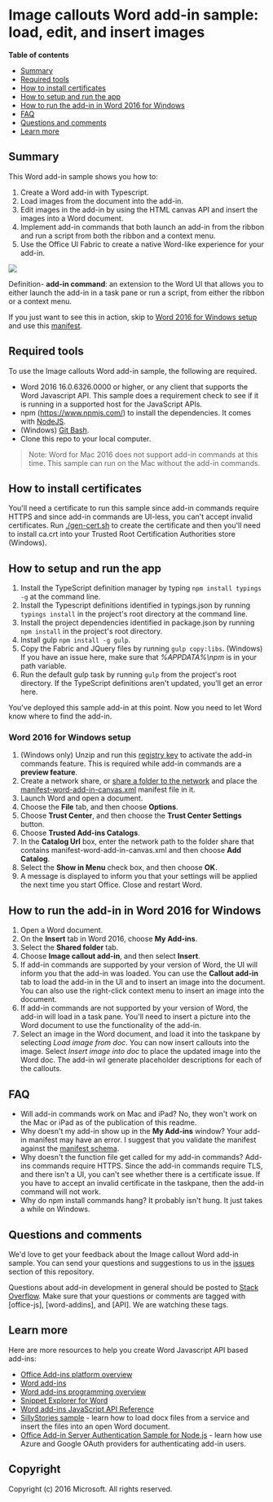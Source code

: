 # Image callouts Word add-in sample: load, edit, and insert images

**Table of contents**

* [Summary](#summary)
* [Required tools](#required-tools)
* [How to install certificates](#how-to-install-certificates)
* [How to setup and run the app](#how-to-setup-and-run-the-app)
* [How to run the add-in in Word 2016 for Windows](#how-to-run-the-add-in-in-Word-2016-for-Windows)
* [FAQ](#faq)
* [Questions and comments](#questions-and-comments)
* [Learn more](#learn-more)


## Summary

This Word add-in sample shows you how to:

1. Create a Word add-in with Typescript.
2. Load images from the document into the add-in.
3. Edit images in the add-in by using the HTML canvas API and insert the images into a Word document.
4. Implement add-in commands that both launch an add-in from the ribbon and run a script from both the ribbon and a context menu.
5. Use the Office UI Fabric to create a native Word-like experience for your add-in.

![](/readme-images/Word-Add-in-TypeScript-Canvas.gif)

Definition- **add-in command**: an extension to the Word UI that allows you to either launch the add-in in a task pane or run a script, from either the ribbon or a context menu.

If you just want to see this in action, skip to [Word 2016 for Windows setup](#word-2016-for-windows-setup) and use this [manifest](https://github.com/OfficeDev/Word-Add-in-TypeScript-Canvas/blob/deploy2Azure/manifest-word-add-in-canvas.xml).

## Required tools

To use the Image callouts Word add-in sample, the following are required.

* Word 2016 16.0.6326.0000 or higher, or any client that supports the Word Javascript API. This sample does a requirement check to see if it is running in a supported host for the JavaScript APIs.
* npm (https://www.npmjs.com/) to install the dependencies. It comes with [NodeJS](https://nodejs.org/en/).
* (Windows) [Git Bash](http://www.git-scm.com/downloads).
* Clone this repo to your local computer.

> Note: Word for Mac 2016 does not support add-in commands at this time. This sample can run on the Mac without the add-in commands.

## How to install certificates

You'll need a certificate to run this sample since add-in commands require HTTPS and since add-in commands are UI-less, you can't accept invalid certificates. Run [./gen-cert.sh](#gen-cert.sh) to create the certificate and then you'll need to install ca.crt into your Trusted Root Certification Authorities store (Windows).

## How to setup and run the app

1. Install the TypeScript definition manager by typing ```npm install typings -g``` at the command line.
2. Install the Typescript definitions identified in typings.json by running ```typings install``` in the project's root directory at the command line.
3. Install the project dependencies identified in package.json by running ```npm install``` in the project's root directory.
4. Install gulp ```npm install -g gulp```.
5. Copy the Fabric and JQuery files by running ```gulp copy:libs```. (Windows) If you have an issue here, make sure that *%APPDATA%\npm* is in your path variable.
6. Run the default gulp task by running ```gulp``` from the project's root directory. If the TypeScript definitions aren't updated, you'll get an error here.

You've deployed this sample add-in at this point. Now you need to let Word know where to find the add-in.

### Word 2016 for Windows setup

1. (Windows only) Unzip and run this [registry key](https://github.com/OfficeDev/Office-Add-in-Commands-Samples/tree/master/Tools/AddInCommandsUndark) to activate the add-in commands feature. This is required while add-in commands are a **preview feature**.
2. Create a network share, or [share a folder to the network](https://technet.microsoft.com/en-us/library/cc770880.aspx) and place the [manifest-word-add-in-canvas.xml](manifest-word-add-in-canvas.xml) manifest file in it.
3. Launch Word and open a document.
4. Choose the **File** tab, and then choose **Options**.
5. Choose **Trust Center**, and then choose the **Trust Center Settings** button.
6. Choose **Trusted Add-ins Catalogs**.
7. In the **Catalog Url** box, enter the network path to the folder share that contains manifest-word-add-in-canvas.xml and then choose **Add Catalog**.
8. Select the **Show in Menu** check box, and then choose **OK**.
9. A message is displayed to inform you that your settings will be applied the next time you start Office. Close and restart Word.

## How to run the add-in in Word 2016 for Windows

1. Open a Word document.
2. On the **Insert** tab in Word 2016, choose **My Add-ins**.
3. Select the **Shared folder** tab.
4. Choose **Image callout add-in**, and then select **Insert**.
5. If add-in commands are supported by your version of Word, the UI will inform you that the add-in was loaded. You can use the **Callout add-in** tab to load the add-in in the UI and to insert an image into the document. You can also use the right-click context menu to insert an image into the document.
6. If add-in commands are not supported by your version of Word, the add-in will load in a task pane. You'll need to insert a picture into the Word document to use the functionality of the add-in.
7. Select an image in the Word document, and load it into the taskpane by selecting *Load image from doc*. You can now insert callouts into the image. Select *Insert image into doc* to place the updated image into the Word doc. The add-in wil generate placeholder descriptions for each of the callouts.

## FAQ

* Will add-in commands work on Mac and iPad? No, they won't work on the Mac or iPad as of the publication of this readme.
* Why doesn't my add-in show up in the **My Add-ins** window? Your add-in manifest may have an error. I suggest that you validate the manifest against the [manifest schema](https://github.com/OfficeDev/Office-Add-in-Commands-Samples/tree/master/Tools/XSD).
* Why doesn't the function file get called for my add-in commands? Add-ins commands require HTTPS. Since the add-in commands require TLS, and there isn't a UI, you can't see whether there is a certificate issue. If you have to accept an invalid certificate in the taskpane, then the add-in command will not work.
* Why do npm install commands hang? It probably isn't hung. It just takes a while on Windows.

## Questions and comments

We'd love to get your feedback about the Image callout Word add-in sample. You can send your questions and suggestions to us in the [issues](https://github.com/OfficeDev/Word-Add-in-TypeScript-Canvas/issues) section of this repository.

Questions about add-in development in general should be posted to [Stack Overflow](http://stackoverflow.com/questions/tagged/Office365+API). Make sure that your questions or comments are tagged with [office-js], [word-addins], and [API]. We are watching these tags.

## Learn more

Here are more resources to help you create Word Javascript API based add-ins:

* [Office Add-ins platform overview](https://msdn.microsoft.com/EN-US/library/office/jj220082.aspx)
* [Word add-ins](https://github.com/OfficeDev/office-js-docs/blob/master/word/word-add-ins.md)
* [Word add-ins programming overview](https://github.com/OfficeDev/office-js-docs/blob/master/word/word-add-ins-programming-guide.md)
* [Snippet Explorer for Word](http://officesnippetexplorer.azurewebsites.net/#/snippets/word)
* [Word add-ins JavaScript API Reference](https://github.com/OfficeDev/office-js-docs/tree/master/word/word-add-ins-javascript-reference)
* [SillyStories sample](https://github.com/OfficeDev/Word-Add-in-SillyStories) - learn how to load docx files from a service and insert the files into an open Word document.
* [Office Add-in Server Authentication Sample for Node.js](https://github.com/OfficeDev/Office-Add-in-Nodejs-ServerAuth) - learn how use Azure and Google OAuth providers for authenticating add-in users.

## Copyright
Copyright (c) 2016 Microsoft. All rights reserved.